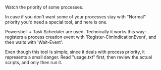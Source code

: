 Watch the priority of some processes.

In case if you don't want some of your processes stay with "Normal" priority you'd need a special tool, and here is one.

Powershell + Task Scheduler are used.
Technically it works this way: registers a process creation event with 'Register-CimIndicationEvent', and then waits with 'Wait-Event'.

Even though this tool is simple, since it deals with process priority, it represents a small danger. Read "usage.txt" first, then review the actual scripts, and only then run it.

